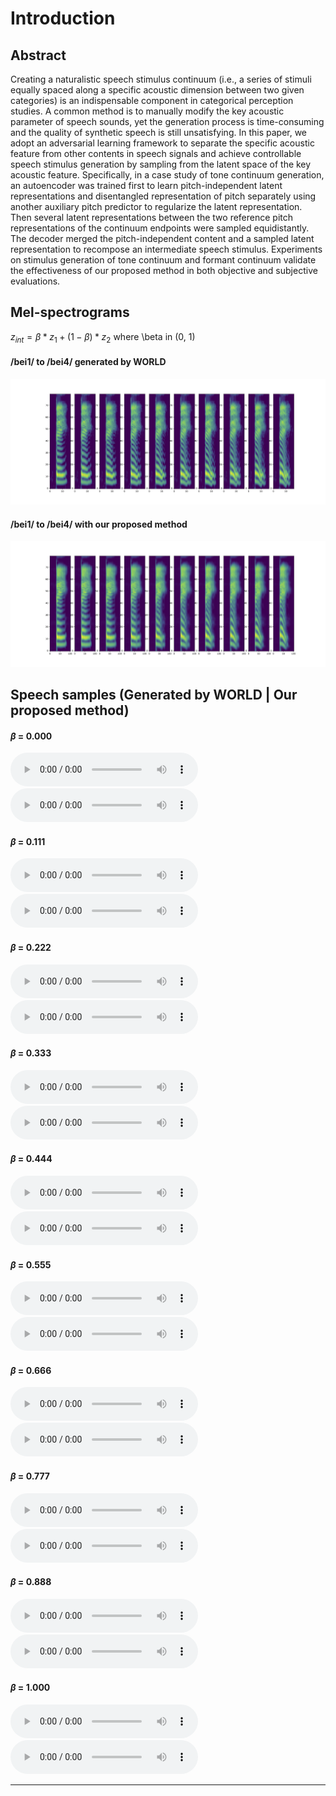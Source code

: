# Introduction

## Abstract
Creating a naturalistic speech stimulus continuum (i.e., a series of stimuli equally spaced along a specific acoustic dimension between two given categories) is an indispensable component in categorical perception studies. A common method is to manually modify the key acoustic parameter of speech sounds, yet the generation process is time-consuming and the quality of synthetic speech is still unsatisfying. In this paper, we adopt an adversarial learning framework to separate the specific acoustic feature from other contents in speech signals and achieve controllable speech stimulus generation by sampling from the latent space of the key acoustic feature. Specifically, in a case study of tone continuum generation, an autoencoder was trained first to learn pitch-independent latent representations and disentangled representation of pitch separately using another auxiliary pitch predictor to regularize the latent representation. Then several latent representations between the two reference pitch representations of the continuum endpoints were sampled equidistantly. The decoder merged the pitch-independent content and a sampled latent representation to recompose an intermediate speech stimulus. Experiments on stimulus generation of tone continuum and formant continuum validate the effectiveness of our proposed method in both objective and subjective evaluations.


## Mel-spectrograms

$z_{int} = \beta * z_{1} + (1 - \beta) * z_{2}$ where \beta in (0, 1)

#### /bei1/ to /bei4/ generated by WORLD
<center class="half">
    <img src="source/image/continuum_manual.png"/>
</center>

#### /bei1/ to /bei4/ with our proposed method
<center class="half">
    <img src="source/image/continuum_patch.png"/>
</center>


## Speech samples (Generated by WORLD | Our proposed method)

#### $\beta$ = 0.000
<p>
  <audio controls="controls">
    <source type="audio/wav" src="source/audio/world1.wav"></source>
  </audio>
  <audio controls="controls">
    <source type="audio/wav" src="source/audio/train1.wav"></source>
  </audio>
</p>

#### $\beta$ = 0.111
<p>
  <audio controls="controls">
    <source type="audio/wav" src="source/audio/world2.wav"></source>
  </audio>
  <audio controls="controls">
    <source type="audio/wav" src="source/audio/train2.wav"></source>
  </audio>
</p>

#### $\beta$ = 0.222
<p>
  <audio controls="controls">
    <source type="audio/wav" src="source/audio/world3.wav"></source>
  </audio>
  <audio controls="controls">
    <source type="audio/wav" src="source/audio/train3.wav"></source>
  </audio>
</p>

#### $\beta$ = 0.333
<p>
  <audio controls="controls">
    <source type="audio/wav" src="source/audio/world4.wav"></source>
  </audio>
  <audio controls="controls">
    <source type="audio/wav" src="source/audio/train4.wav"></source>
  </audio>
</p>

#### $\beta$ = 0.444
<p>
  <audio controls="controls">
    <source type="audio/wav" src="source/audio/world5.wav"></source>
  </audio>
  <audio controls="controls">
    <source type="audio/wav" src="source/audio/train5.wav"></source>
  </audio>
</p>

#### $\beta$ = 0.555
<p>
  <audio controls="controls">
    <source type="audio/wav" src="source/audio/world6.wav"></source>
  </audio>
  <audio controls="controls">
    <source type="audio/wav" src="source/audio/train6.wav"></source>
  </audio>
</p>

#### $\beta$ = 0.666
<p>
  <audio controls="controls">
    <source type="audio/wav" src="source/audio/world7.wav"></source>
  </audio>
  <audio controls="controls">
    <source type="audio/wav" src="source/audio/train7.wav"></source>
  </audio>
</p>

#### $\beta$ = 0.777
<p>
  <audio controls="controls">
    <source type="audio/wav" src="source/audio/world8.wav"></source>
  </audio>
  <audio controls="controls">
    <source type="audio/wav" src="source/audio/train8.wav"></source>
  </audio>
</p>

#### $\beta$ = 0.888
<p>
  <audio controls="controls">
    <source type="audio/wav" src="source/audio/world9.wav"></source>
  </audio>
  <audio controls="controls">
    <source type="audio/wav" src="source/audio/train9.wav"></source>
  </audio>
</p>

#### $\beta$ = 1.000
<p>
  <audio controls="controls">
    <source type="audio/wav" src="source/audio/world10.wav"></source>
  </audio>
  <audio controls="controls">
    <source type="audio/wav" src="source/audio/train10.wav"></source>
  </audio>
</p>

---
